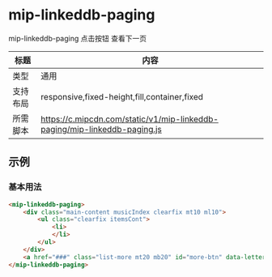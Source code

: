 # mip-linkeddb-paging

mip-linkeddb-paging  点击按钮 查看下一页

标题|内容
----|----
类型|通用
支持布局|responsive,fixed-height,fill,container,fixed
所需脚本|https://c.mipcdn.com/static/v1/mip-linkeddb-paging/mip-linkeddb-paging.js

## 示例

### 基本用法
```html
<mip-linkeddb-paging>
    <div class="main-content musicIndex clearfix mt10 ml10">
        <ul class="clearfix itemsCont">
            <li>
            </li>
        </ul>
    </div>
    <a href="###" class="list-more mt20 mb20" id="more-btn" data-letter="{{letter}}">{{trw("点击查看更多")}}</a>
</mip-linkeddb-paging>
```
